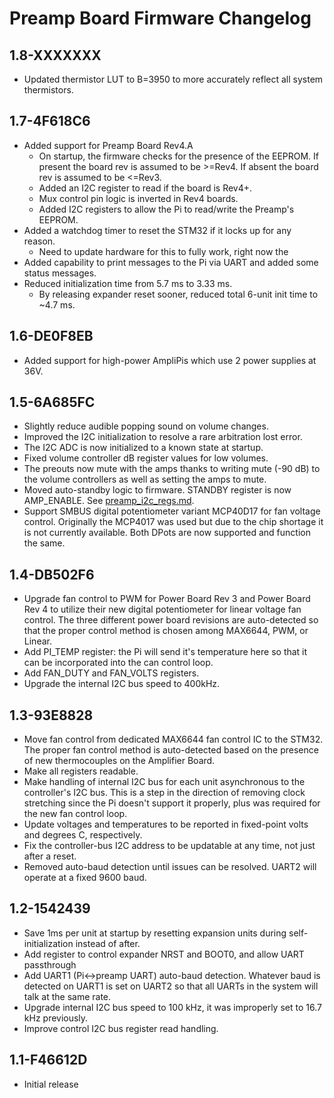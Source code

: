 # Preamp Board Firmware Changelog

## 1.8-XXXXXXX

- Updated thermistor LUT to B=3950 to more accurately reflect all system thermistors.

## 1.7-4F618C6

- Added support for Preamp Board Rev4.A
  - On startup, the firmware checks for the presence of the EEPROM. If present the board rev
    is assumed to be >=Rev4. If absent the board rev is assumed to be <=Rev3.
  - Added an I2C register to read if the board is Rev4+.
  - Mux control pin logic is inverted in Rev4 boards.
  - Added I2C registers to allow the Pi to read/write the Preamp's EEPROM.
- Added a watchdog timer to reset the STM32 if it locks up for any reason.
  - Need to update hardware for this to fully work, right now the
- Added capability to print messages to the Pi via UART and added some status messages.
- Reduced initialization time from 5.7 ms to 3.33 ms.
  - By releasing expander reset sooner, reduced total 6-unit init time to ~4.7 ms.

## 1.6-DE0F8EB

- Added support for high-power AmpliPis which use 2 power supplies at 36V.

## 1.5-6A685FC

- Slightly reduce audible popping sound on volume changes.
- Improved the I2C initialization to resolve a rare arbitration lost error.
- The I2C ADC is now initialized to a known state at startup.
- Fixed volume controller dB register values for low volumes.
- The preouts now mute with the amps thanks to writing mute (-90 dB) to the
  volume controllers as well as setting the amps to mute.
- Moved auto-standby logic to firmware. STANDBY register is now AMP_ENABLE.
  See [preamp_i2c_regs.md](../preamp_i2c_regs.md).
- Support SMBUS digital potentiometer variant MCP40D17 for fan voltage
  control. Originally the MCP4017 was used but due to the chip shortage
  it is not currently available. Both DPots are now supported and
  function the same.

## 1.4-DB502F6

- Upgrade fan control to PWM for Power Board Rev 3 and Power Board Rev 4
  to utilize their new digital potentiometer for linear voltage fan
  control. The three different power board revisions are auto-detected so
  that the proper control method is chosen among MAX6644, PWM, or Linear.
- Add PI_TEMP register: the Pi will send it's temperature here so that
  it can be incorporated into the can control loop.
- Add FAN_DUTY and FAN_VOLTS registers.
- Upgrade the internal I2C bus speed to 400kHz.

## 1.3-93E8828

- Move fan control from dedicated MAX6644 fan control IC to the STM32.
  The proper fan control method is auto-detected based on the presence
  of new thermocouples on the Amplifier Board.
- Make all registers readable.
- Make handling of internal I2C bus for each unit asynchronous to
  the controller's I2C bus. This is a step in the direction of removing
  clock stretching since the Pi doesn't support it properly, plus was
  required for the new fan control loop.
- Update voltages and temperatures to be reported in fixed-point volts and
  degrees C, respectively.
- Fix the controller-bus I2C address to be updatable at any time,
  not just after a reset.
- Removed auto-baud detection until issues can be resolved.
  UART2 will operate at a fixed 9600 baud.

## 1.2-1542439

- Save 1ms per unit at startup by resetting expansion units during
  self-initialization instead of after.
- Add register to control expander NRST and BOOT0,
  and allow UART passthrough
- Add UART1 (Pi<->preamp UART) auto-baud detection.
  Whatever baud is detected on UART1 is set on UART2 so that
  all UARTs in the system will talk at the same rate.
- Upgrade internal I2C bus speed to 100 kHz, it was improperly
  set to 16.7 kHz previously.
- Improve control I2C bus register read handling.

## 1.1-F46612D

- Initial release
